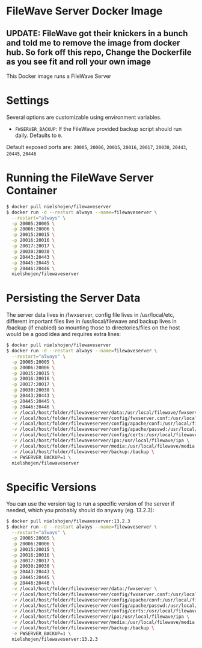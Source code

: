 # FileWave Server Docker Image

## UPDATE: FileWave got their knickers in a bunch and told me to remove the image from docker hub. So fork off this repo, Change the Dockerfile as you see fit and roll your own image 

This Docker image runs a FileWave Server

# Settings

Several options are customizable using environment variables.

* ``FWSERVER_BACKUP``: If the FileWave provided backup script should run daily. Defaults to ``0``.

Default exposed ports are: ``20005``, ``20006``, ``20015``, ``20016``, ``20017``, ``20030``, ``20443``, ``20445``, ``20446``


# Running the FileWave Server Container

```bash
$ docker pull nielshojen/filewaveserver
$ docker run -d --restart always --name=filewaveserver \
  --restart="always" \
  -p 20005:20005 \
  -p 20006:20006 \
  -p 20015:20015 \
  -p 20016:20016 \
  -p 20017:20017 \
  -p 20030:20030 \
  -p 20443:20443 \
  -p 20445:20445 \
  -p 20446:20446 \
  nielshojen/filewaveserver
```

# Persisting the Server Data

The server data lives in /fwxserver, config file lives in /usr/local/etc, different important files live in /usr/local/filewave and backup lives in /backup (if enabled) so mounting those to directories/files on the host would be a good idea and requires extra lines:
```bash
$ docker pull nielshojen/filewaveserver
$ docker run -d --restart always --name=filewaveserver \
  --restart="always" \
  -p 20005:20005 \
  -p 20006:20006 \
  -p 20015:20015 \
  -p 20016:20016 \
  -p 20017:20017 \
  -p 20030:20030 \
  -p 20443:20443 \
  -p 20445:20445 \
  -p 20446:20446 \
  -v /local/host/folder/filewaveserver/data:/usr/local/filewave/fwxserver \
  -v /local/host/folder/filewaveserver/config/fwxserver.conf:/usr/local/etc/fwxserver.conf \
  -v /local/host/folder/filewaveserver/config/apache/conf:/usr/local/filewave/apache/conf \
  -v /local/host/folder/filewaveserver/config/apache/passwd:/usr/local/filewave/apache/passwd \
  -v /local/host/folder/filewaveserver/config/certs:/usr/local/filewave/certs \
  -v /local/host/folder/filewaveserver/ipa:/usr/local/filewave/ipa \
  -v /local/host/folder/filewaveserver/media:/usr/local/filewave/media \
  -v /local/host/folder/filewaveserver/backup:/backup \
  -e FWSERVER_BACKUP=1 \
  nielshojen/filewaveserver
```

# Specific Versions

You can use the version tag to run a specific version of the server if needed, which you probably should do anyway (eg. 13.2.3):

```bash
$ docker pull nielshojen/filewaveserver:13.2.3
$ docker run -d --restart always --name=filewaveserver \
  --restart="always" \
  -p 20005:20005 \
  -p 20006:20006 \
  -p 20015:20015 \
  -p 20016:20016 \
  -p 20017:20017 \
  -p 20030:20030 \
  -p 20443:20443 \
  -p 20445:20445 \
  -p 20446:20446 \
  -v /local/host/folder/filewaveserver/data:/fwxserver \
  -v /local/host/folder/filewaveserver/config/fwxserver.conf:/usr/local/etc/fwxserver.conf \
  -v /local/host/folder/filewaveserver/config/apache/conf:/usr/local/filewave/apache/conf \
  -v /local/host/folder/filewaveserver/config/apache/passwd:/usr/local/filewave/apache/passwd \
  -v /local/host/folder/filewaveserver/config/certs:/usr/local/filewave/certs \
  -v /local/host/folder/filewaveserver/ipa:/usr/local/filewave/ipa \
  -v /local/host/folder/filewaveserver/media:/usr/local/filewave/media \
  -v /local/host/folder/filewaveserver/backup:/backup \
  -e FWSERVER_BACKUP=1 \
  nielshojen/filewaveserver:13.2.3
```
